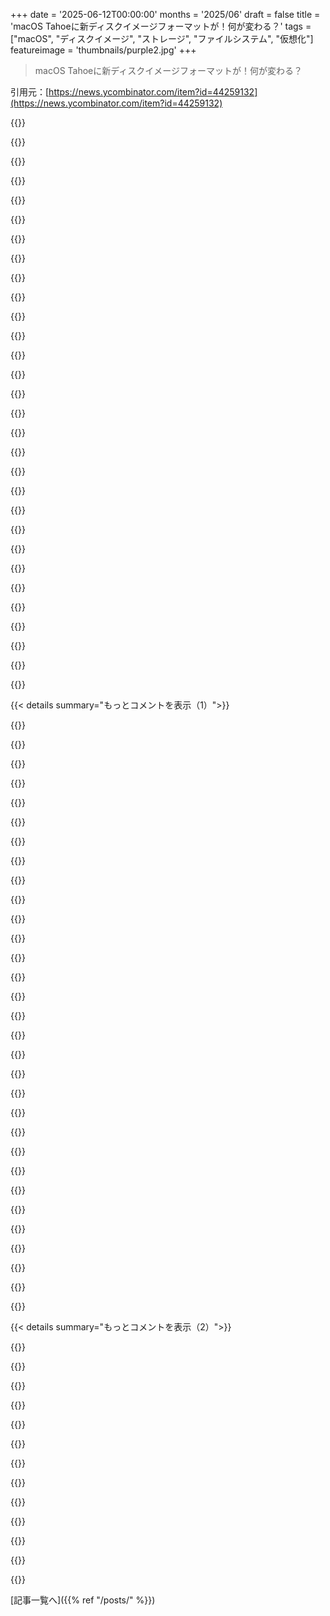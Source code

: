 +++
date = '2025-06-12T00:00:00'
months = '2025/06'
draft = false
title = 'macOS Tahoeに新ディスクイメージフォーマットが！何が変わる？'
tags = ["macOS", "ディスクイメージ", "ストレージ", "ファイルシステム", "仮想化"]
featureimage = 'thumbnails/purple2.jpg'
+++

> macOS Tahoeに新ディスクイメージフォーマットが！何が変わる？

引用元：[https://news.ycombinator.com/item?id=44259132](https://news.ycombinator.com/item?id=44259132)




{{<matomeQuote body="https://developer.apple.com/documentation/virtualization/vzd...<br>これってさ、Apple版のqcow2とか友達（似たようなもの）みたいな感じじゃない？" userName="moondev" createdAt="2025/06/12 17:11:47" color="#785bff">}}




{{<matomeQuote body="“Asif”ってディスクイメージフォーマットの名前、面白いね。“まるで”（as if）本物のディスクみたい、ってことか。 ;）" userName="layer8" createdAt="2025/06/12 20:17:39" color="">}}




{{<matomeQuote body="ベンチマークの結果、なんかおかしいんだけど - ASIFのテストはM3かM4でやってて、他のやつはM1でやってない？なんで？" userName="tayiorrobinson" createdAt="2025/06/12 21:42:04" color="#45d325">}}




{{<matomeQuote body="うん、俺もそれすぐ気になったよ。<br>もし同じハードウェアでベンチマークをやり直せないんだったら、数字を比較するのは難しいよね。" userName="bradknowles" createdAt="2025/06/14 05:21:21" color="#ff33a1">}}




{{<matomeQuote body="記事はざっと読んだけど、質問。<br>NAS（Linux）にあるスパースディスクイメージを、MacのAPFS形式でバックアップに使ってるんだ（VMじゃなくて）。macOS Tahoeになったら、この新しいASIF形式で速くなる？NASに置くことで何か問題がないといいんだけどな。" userName="AnonC" createdAt="2025/06/12 19:26:03" color="#ff5c5c">}}




{{<matomeQuote body="ああ、それ俺も気になる。<br>Time MachineがSMB経由で動くのって、マジでヤバいくらい遅いんだよな。<br>正直、MacのSMBのパフォーマンス自体が良くないんだと思うけど。" userName="poisonwomb" createdAt="2025/06/13 10:08:08" color="">}}




{{<matomeQuote body="誰かドキュメント化されたディスクイメージフォーマットをくれ！俺の王国と引き換えにでも！" userName="bigyabai" createdAt="2025/06/12 16:38:11" color="">}}




{{<matomeQuote body="君の王国もらった！<br>ドキュメント化されてるやつなら、ISO 9660（https://www.iso.org/iso-9660-images-for-computer-files.html）、VMDK（https://en.wikipedia.org/wiki/VMDK）、Amiga（https://en.wikipedia.org/wiki/Amiga_Disk_File）、UDF（https://en.wikipedia.org/wiki/Universal_Disk_Format）、Apple Disk Image（https://en.wikipedia.org/wiki/Apple_Disk_Image）とかあるぜ。" userName="mannyv" createdAt="2025/06/12 21:20:14" color="">}}




{{<matomeQuote body="VMDKはちゃんとドキュメントされてないし、リバースエンジニアリングされたフォーマットの集まりみたいだね。" userName="shakna" createdAt="2025/06/12 21:26:58" color="">}}




{{<matomeQuote body="VMDKの仕様はOVFの一部だから公開されてるはずだよ。でも、VMwareのリポジトリにApache 2ライセンスの仕様書があるんだ。<br>リンクは切れてるけどInternet Archiveで見れるよ。<br>https://web.archive.org/web/20210411181842/https://www.vmwar...<br>1: https://www.dmtf.org/standards/ovf" userName="mdaniel" createdAt="2025/06/12 22:23:44" color="#ff5c5c">}}




{{<matomeQuote body="いや、OVF仕様にはVMDKは入ってないんだよ。仕様を見つけたのはすごいけど、もうメンテナンスされてないし、残念ながら誰も使ってないんだ。" userName="shakna" createdAt="2025/06/13 06:21:28" color="">}}




{{<matomeQuote body="VHDXっていうディスクイメージフォーマットもあるよ。<br>Microsoftのドキュメントはこれ。<br>https://learn.microsoft.com/en-us/openspecs/windows_protocol..." userName="tobias3" createdAt="2025/06/12 23:11:21" color="#785bff">}}




{{<matomeQuote body="ドキュメントがちゃんとしてるディスクイメージフォーマットはqcow2くらいだね。でもそれがいつもベストとは限らないんだ。<br>他の多くはヘッダーだけで「うちのツールだけ対応」って感じだよ。<br>https://www.qemu.org/docs/master/interop/qcow2.html" userName="shakna" createdAt="2025/06/12 21:18:41" color="#ff5733">}}




{{<matomeQuote body="ファイルシステムはディスクイメージとは違うよ。" userName="zymhan" createdAt="2025/06/12 17:39:22" color="">}}




{{<matomeQuote body="ディスクイメージみたいに鳴くなら、それはディスクイメージだよ。" userName="n_plus_1_acc" createdAt="2025/06/12 17:57:33" color="">}}




{{<matomeQuote body="ファイルシステムはファイルじゃないよ。<br>ファイルシステムをファイルに入れられるけど、それは初期のディスクイメージみたいなもんで、最初から全部容量確保しなきゃいけない欠点があるんだ。もっと良いやり方があるよ。" userName="duskwuff" createdAt="2025/06/12 18:06:05" color="">}}




{{<matomeQuote body="人気のディスクイメージフォーマットの中には、ただのスパースファイルみたいなのも多いんだ。<br>ブロックと位置のマッピングテーブル、それにヘッダーがあるだけ。<br>中にファイルシステムを入れたらディスクイメージになるって言うなら、ただのファイルもそうなるでしょ。<br>特にスパースはオプションだしね。VHDなんか、ファイルにヘッダー付けただけだよ。" userName="Dylan16807" createdAt="2025/06/13 05:03:52" color="#ff5c5c">}}




{{<matomeQuote body="APFSのsparsebundleをNASに入れてNFSでマウントしたら、普通にAPFSボリュームとして使えたのがマジすごかったんだよね。ちょっと遅いけど、iSCSIよりはいい感じ。今回の新しいフォーマットだと、もっと快適になるかもね？" userName="archagon" createdAt="2025/06/12 20:43:41" color="#45d325">}}




{{<matomeQuote body="なんでそんな驚くかな？って感じだけど、Appleの古いTime Capsuleだってネットワーク越しにsparsebundleをマウントしてたんだよね。今回の新しいフォーマットが前より良くなるってのは、まあそうだろね、同意。" userName="kccqzy" createdAt="2025/06/12 20:47:16" color="">}}




{{<matomeQuote body="NFSでファイル管理した経験があんまり良くなかったからさ、その上でちゃんと動くAPFSボリュームを使えるのが、なんか魔法みたいなんだよね。" userName="archagon" createdAt="2025/06/12 20:50:00" color="">}}




{{<matomeQuote body="へー、うちはNFSをガンガン使ってるけど問題はほぼないよ。もし何かあっても、大体ネットワークの問題が原因なんだ。ネットワーク環境が良ければ、NFSは良い選択肢だと思うな。" userName="kccqzy" createdAt="2025/06/13 00:07:08" color="">}}




{{<matomeQuote body="最近のコンテナとかディスクイメージの変更を見てると、Appleがサーバーとかクラウドの市場に参入するつもりなのかな？ってちょっと思うんだよね。" userName="littlecranky67" createdAt="2025/06/14 07:42:58" color="">}}




{{<matomeQuote body="それって、VM上で動くDocker for Macとかの速度を上げたりするのかな？（だって中でVM動いてるからさ）。それなら、結構大きな問題が解決するんだけどね。" userName="benguillet" createdAt="2025/06/12 19:40:31" color="#38d3d3">}}




{{<matomeQuote body="macOS TahoeでLinuxコンテナの新しいAPIも発表されたんだって。セキュリティとかパフォーマンスを重視してるらしいよ。今回の新しいディスクイメージは、そのコンテナの性能アップをサポートするのに役立つんじゃないかな。コンテナが速くなるのはマジで大きな進歩だよね。詳しくはここ見て→https://youtu.be/JvQtvbhtXmo?si=3OphClGvylHggmSW" userName="helmsb" createdAt="2025/06/13 11:02:05" color="#ff5733">}}




{{<matomeQuote body="これ、OSアップデートの時に必要になる容量を減らしてくれるかな？OSのメジャーアップデートって、いつもすごく非効率なんだよね。" userName="pbronez" createdAt="2025/06/12 17:07:53" color="">}}




{{<matomeQuote body="いや、違うよ。OSアップデートのプロセスにはディスクイメージは関係ないよ。" userName="duskwuff" createdAt="2025/06/12 17:23:51" color="">}}




{{<matomeQuote body="関係あるって！だってOSアップデートはディスクイメージに入ってて、そこから展開されるんだから。これ以上どう関係するっていうのさ…" userName="happyopossum" createdAt="2025/06/12 17:45:20" color="">}}




{{<matomeQuote body="いや、この種類のディスクイメージじゃないって。ASIFは読み書きできるディスクイメージだけど、OSアップデートで配布されるのは読み込み専用のイメージだよ（もしディスクイメージだとしたらね）。" userName="duskwuff" createdAt="2025/06/12 18:08:04" color="">}}




{{<matomeQuote body="へえ、すごい！じゃあこれってHFS+からAPFSに移行した時みたいにファイルシステム自体が変わるんじゃなくて、もっと仮想化向けってこと？" userName="cyberflame" createdAt="2025/06/12 19:24:36" color="">}}




{{<matomeQuote body="それはちょっと違う話だよ。これは新しいディスクイメージのフォーマットなんだ。ASIFイメージの中にAPFSのボリュームを作ることはできるんだよ。" userName="aroman" createdAt="2025/06/12 20:39:23" color="">}}




{{< details summary="もっとコメントを表示（1）">}}

{{<matomeQuote body="重複投稿は votes + comments * 時間で決まると思うよ。実際、 real な量の votes や comments がついたら、 repost に1年待つ必要があるね。もし全く注目されなかったら、すぐに repost できる（けど、俺は1日後であるべきだと思うな）。" userName="azhenley" createdAt="2025/06/12 19:10:35" color="">}}




{{<matomeQuote body="場合によるね。過去数日間に見つけたリンクをいくつか投稿してみたんだけど、 dups って表示されたんだ。でも元の投稿は数日前、数週間前、時には数ヶ月前のものだったんだよ。" userName="90s_dev" createdAt="2025/06/12 18:25:45" color="">}}




{{<matomeQuote body="なんでこのコメントが downvoted されてるか分からないな。そう、俺も今日 dupe で redirect されたんだけど、7ヶ月前のものだったんだ。 content が大幅に変わっても、再投稿できないんだね。" userName="summarity" createdAt="2025/06/12 18:54:31" color="">}}




{{<matomeQuote body="それを経験した記憶があるし、再投稿する option があった気がするな。もしかしたら karma と関係あるのかもしれないね。" userName="bombcar" createdAt="2025/06/12 19:36:22" color="">}}




{{<matomeQuote body=" link が同じなら、 dupe 投稿は original をただ押し上げるだけにするべきだと思うね。" userName="socalgal2" createdAt="2025/06/12 22:10:22" color="">}}




{{<matomeQuote body="俺の推測だけど、“fastest gun in the west” は community にとって bit anti-pattern かもしれないね。だって昔は、 mild な URL shenanigans がより strict な dupe detection を bypass する common な hack だったみたいだから。そして community は aggressive な karma seeking から real に benefit を得られないだろうね — 当時は一番乗りが resubmission ごとに point をくれたんだ。[1] でもそれは全部 speculation で、他の users に submit されやすいものの方が submit する criterion として優れてるわけじゃないっていう supposition に基づいてるだけだけどね。でも俺は very well 間違ってる可能性もあるし、probably そうだろうね。[1] そして submission の数はおそらく front page placement の at best a noisy signal で、 curiosity と negatively correlated かも… even here, Apple がやってることは yesterday’s big press release by one of the most valuable corporations in the world からそんなに far を stray してないよ。" userName="brudgers" createdAt="2025/06/12 20:00:23" color="">}}




{{<matomeQuote body="この domain で何か weird なことがあるのかもしれないね。 submission の list を見てみてよ。君のが relatively short な time window で accepted された first dupe じゃないから。" userName="brk" createdAt="2025/06/12 21:16:19" color="">}}




{{<matomeQuote body="Nice だね。でも個人的には、 effort が ext4, BtrFS, NTFS そして other popular な filesystem を Linux や Windows の世界から support するものだったら better だと思うな…" userName="lucasoshiro" createdAt="2025/06/12 16:44:10" color="">}}




{{<matomeQuote body=" ext4 と Btrfs は Linux で only well supported されてるだけで universal standards じゃないんだ。 NTFS は recently まで Windows で only supported well されてたけど、 BitLocker みたいに extensions は still Windows only だよ。 Mac は still NTFS volume に write させてくれないしね。 APFS と HFS+ は obviously Apple file systems だよ。 FreeBSD は ext4 や Btrfs を well support してないけど、代わりに UFS2 か ZFS を prefer するんだ。 despite being an open-source Unix-inspired OS なのにね。 The world は proprietary か non-universal な file systems で動いてるんだよ。 CDFS (ISO 9660), FAT, そして exFAT が sole exceptions だね。" userName="gjsman-1000" createdAt="2025/06/12 16:53:07" color="#ff5c5c">}}




{{<matomeQuote body="" userName="mrpippy" createdAt="2025/06/12 16:58:36" color="#ff33a1">}}




{{<matomeQuote body="" userName="whywhywhywhy" createdAt="2025/06/12 17:33:07" color="">}}




{{<matomeQuote body="" userName="bombcar" createdAt="2025/06/12 17:08:30" color="">}}




{{<matomeQuote body="" userName="jraph" createdAt="2025/06/12 17:04:26" color="#ff5c5c">}}




{{<matomeQuote body="" userName="coldtea" createdAt="2025/06/12 18:21:59" color="">}}




{{<matomeQuote body="" userName="dataflow" createdAt="2025/06/12 17:11:35" color="">}}




{{<matomeQuote body="" userName="arccy" createdAt="2025/06/12 17:44:00" color="">}}




{{<matomeQuote body="" userName="nemomarx" createdAt="2025/06/12 16:59:28" color="">}}




{{<matomeQuote body="" userName="crazygringo" createdAt="2025/06/12 17:18:28" color="#ff33a1">}}




{{<matomeQuote body="" userName="dataflow" createdAt="2025/06/12 17:54:00" color="">}}




{{<matomeQuote body="そうそう、zfsのことね。でもあれって管理システムでもあるじゃん？ファイルシステムだけ欲しかったとか？なんでみんなもっとzfs使わないんだろ。今年の自動拡張アップデートの後でもさ。" userName="mtillman" createdAt="2025/06/12 17:43:58" color="">}}




{{<matomeQuote body="MicrosoftもNTFSにパフォーマンスの問題があるって認めてて、それがReFSを作った理由の一つらしいよ。ReFSは問題の元だったMFTをなくしたんだって。" userName="dist-epoch" createdAt="2025/06/12 18:17:07" color="">}}




{{<matomeQuote body="うん、OPがファイルシステムじゃなくてディスクイメージ形式に労力かけたのはなんで？って聞いてたんだよね。もっともな疑問だなって思うよ。" userName="kccqzy" createdAt="2025/06/12 20:44:30" color="">}}




{{<matomeQuote body="ネットワーク越しにファイルやり取りできるなら、今回のことってそもそも関係ある？追加のファイルシステムをサポートしたいユースケースってなんだろ？外付けドライブとかかな？" userName="atonse" createdAt="2025/06/12 17:13:30" color="">}}




{{<matomeQuote body="AppleとMicrosoftって、ユーザーのこと考えてるならさ、集まってAPFSとNTFSをクロスライセンスするとか、内部資料共有するとかすればいいのにね。そしたら外付けドライブでも安全なモダン形式使えるじゃん、ユーザーを囲い込まずに。あ、自分で答えちゃった。" userName="xp84" createdAt="2025/06/12 21:32:27" color="#45d325">}}




{{<matomeQuote body="＞ FUSE使ってる人がどれだけいるか考えると＜br＞MacユーザーでFUSEが何か知ってる人なんてどれだけいる？私は知ってるけど、0.001％以下でしょ。" userName="whywhywhywhy" createdAt="2025/06/12 19:14:16" color="">}}




{{<matomeQuote body="質問なんだけど、LinuxでのNTFSサポートって誰がメンテしてるの？Microsoft？カーネル？ディストリビューション？マジで知りたい。" userName="Defletter" createdAt="2025/06/12 17:35:38" color="">}}




{{<matomeQuote body="スマホだから長話できないけど、みんなが言うNTFSのパフォーマンス問題って、実は違う問題だったりするかもよ。NTFSが原因だって断定する前に、ReFSとかFAT32も試して、問題が解決するか見てみ？フィルタードライバーとか他のものが原因だったりするかも。あと、特定のOSでの実装でテストしてるだけってことも忘れないでね。" userName="dataflow" createdAt="2025/06/12 18:32:08" color="#ff5c5c">}}




{{<matomeQuote body="ちょうど昨日、ユースケースにぶつかったとこなんだ。MacかWindowsからSteamDeck用のext4のMicroSDにファイルコピーしたかったのに、カード挿してコピーするだけなのにできなかったんだよね。" userName="cortesoft" createdAt="2025/06/12 17:35:28" color="">}}




{{<matomeQuote body="NTFSがWindows以外で最近までちゃんとサポートされなかったって？いやいや、俺15年前のLinuxノートでntfs-3g問題なく使ってたよ。だからそれは“最近”ってわけじゃないね。" userName="mystifyingpoi" createdAt="2025/06/12 18:08:35" color="">}}




{{<matomeQuote body="仮想ディスクの話だけどさ、この分野ってマジでフォーマット足りないんだっけ？って感じだよな。<br>これ何か新しいことしてんの？それとも単にいっぱいありすぎて分かりにくくしてるだけ？" userName="hulitu" createdAt="2025/06/12 17:47:25" color="">}}

{{</details>}}




{{< details summary="もっとコメントを表示（2）">}}

{{<matomeQuote body="俺の考えだけど、ZFSのメリットのほとんど（9割くらい）って複数ドライブがないと活きないんだよ。残念ながらサーバー以外で複数ドライブ使う人ってあんまりいないからさ。" userName="adgjlsfhk1" createdAt="2025/06/12 19:43:24" color="#38d3d3">}}




{{<matomeQuote body="FreeBSDだってLinuxのFSちゃんとサポートする気ないみたいだし、結局みんな独自で閉じこもってる感じだよね。コードがあってもさ。<br>で、LinuxもFreeBSDのFSを公式にはサポートしない。UFS2はもう特許もほぼ切れてるのにLinuxは読み取り専用止まり。<br>オープンソースだからって、人気プロジェクトだからって、標準になるわけじゃないし、実装してない方がダメってこともないんだよな。→ https://xkcd.com/927/" userName="gjsman-1000" createdAt="2025/06/12 17:00:43" color="#ff5733">}}




{{<matomeQuote body="macFUSEってまだ使ってる人多いの？ライセンス変わってから、利用者マジで減ったと思ってたけど。" userName="__float" createdAt="2025/06/12 20:19:51" color="">}}




{{<matomeQuote body="voidtools Everything2とかWizTreeみたいなツールがあるんだけど、これWindowsのFS API通さずにディスクから直接NTFS読むんだ。マジ速いよ。Linuxでext4のfind/du使うより速いくらい。" userName="marwis" createdAt="2025/06/12 19:39:03" color="#ff5733">}}




{{<matomeQuote body="AppleってZFS採用しかけたんだけど、確かSunが先に発表しちゃって、Jobsを怒らせたらしいね。" userName="bombcar" createdAt="2025/06/12 20:15:27" color="">}}




{{<matomeQuote body="俺、システムパーティション以外はReFSを何年も使ってるよ。信頼性とか自己修復が理由だけどね。<br>でもMFTがちょっと厄介でさ。100万個ファイル作って消しても、MFTが縮んでくれないんだよね。" userName="dist-epoch" createdAt="2025/06/12 18:42:04" color="">}}




{{<matomeQuote body="ブログ記事や開発ガイドに結論を加えるのって、最後のステップで終わるのが変だからやってるんだけど、いつも言ったことの繰り返しみたいでモヤモヤするんだよね。論文じゃないし、たいていの記事は最後に要点をまとめ直すほど複雑じゃないと思うんだ。これって結構みんな悩んでることだと思うよ。" userName="skrtskrt" createdAt="2025/06/12 19:34:12" color="">}}




{{<matomeQuote body="前は個性的で面白かった話し方なのに、今はただのAIだって言われちゃうことがあるんだ。LLMが出る前はロボットなんて言われたことなかったのにさ。きっと、良い文章って、近いうちにAIが作ったように感じられない文章に変わっていくんだろうね。" userName="thierrydamiba" createdAt="2025/06/12 19:57:53" color="">}}




{{<matomeQuote body="emダッシュがAIっぽいって言われるの、マジで頭にくるわ！ emダッシュってすごく良くて、もっと使われるべき句読点なのに。今の大学みたいにAIとかインチキなAI検出ツールで悩まされてないのだけは助かるわ。昔からあった剽窃の冤罪だけで十分ひどかったのに。" userName="skrtskrt" createdAt="2025/06/12 20:43:01" color="">}}




{{<matomeQuote body="＞emダッシュがAIの兆候だって頭にくる<br>あれ、HNとかRedditとか、他のSNSで書かれたコメントの良い目安になるんだよ。俺含め、普通の人ってそんなに文章上手くないし、ほとんどの英語ネイティブはemダッシュをちゃんと使えないと思うんだ。<br>本なら使うのは普通で、AIはそこから学習してるんだろうけど、あれはほとんどプロが書いてるしね。正直、SNSの投稿でemダッシュ見たら読むのやめて次に行くレベルだわ。" userName="SkyeCA" createdAt="2025/06/12 21:24:41" color="">}}




{{<matomeQuote body="Appleが研究開発した新しいクールな製品とかデータフォーマットとか、そのたびに公開ドキュメントがほとんどないのは残念だよな。確かに、ハッカーがすぐテストしたりリバースエンジニアリングしたりできるけど、無駄な作業じゃん。正直、なんでAppleがハッカー界隈であんなに崇められてるのか分かんないわ。<br>Microsoftですらもうこんなことしてないのに不信感持たれてる。一方Appleはずっと秘密主義で姑息な手段も使ってきたのに、いまだに愛されてるんだから。" userName="henry700" createdAt="2025/06/12 17:19:56" color="#785bff">}}




{{<matomeQuote body="ほら、macOSのベースになってるUnixレイヤーのDarwinのリンクだよ、これはオープンソースだよ [1]。どうぞ！<br>[1]: https://github.com/apple-oss-distributions/distribution-macO..." userName="alwillis" createdAt="2025/06/13 02:05:17" color="#38d3d3">}}

{{</details>}}



[記事一覧へ]({{% ref "/posts/" %}})
